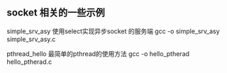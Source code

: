 ## socket 相关的一些示例

simple_srv_asy   使用select实现异步socket 的服务端
	gcc -o simple_srv_asy simple_srv_asy.c
	
pthread_hello	最简单的pthread的使用方法
	gcc -o hello_ptherad hello_ptherad.c 	
